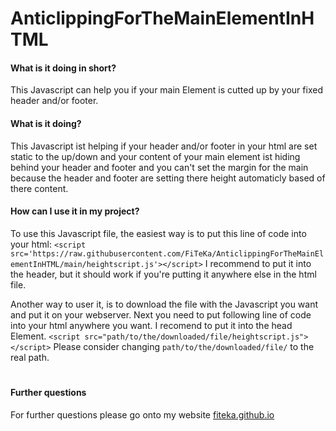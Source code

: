 # AnticlippingForTheMainElementInHTML

#### What is it doing in short?
This Javascript can help you if your main Element is cutted up by your fixed header and/or footer.

#### What is it doing?
This Javascript ist helping if your header and/or footer in your html are set static to the up/down and your content of your main element ist hiding behind your header and footer and you can't set the margin for the main because the header and footer are setting there height automaticly based of there content.

#### How can I use it in my project?
To use this Javascript file, the easiest way is to put this line of code into your html:
`<script src='https://raw.githubusercontent.com/FiTeKa/AnticlippingForTheMainElementInHTML/main/heightscript.js'></script>`
I recommend to put it into the header, but it should work if you're putting it anywhere else in the html file.

Another way to user it, is to download the file with the Javascript you want and put it on your webserver. Next you need to put following line of code into your html anywhere you want. I recomend to put it into the head Element.
`<script src="path/to/the/downloaded/file/heightscript.js"></script>`
Please consider changing `path/to/the/downloaded/file/` to the real path.

#
#### Further questions
For further questions please go onto my website [fiteka.github.io](https://fiteka.github.io)
